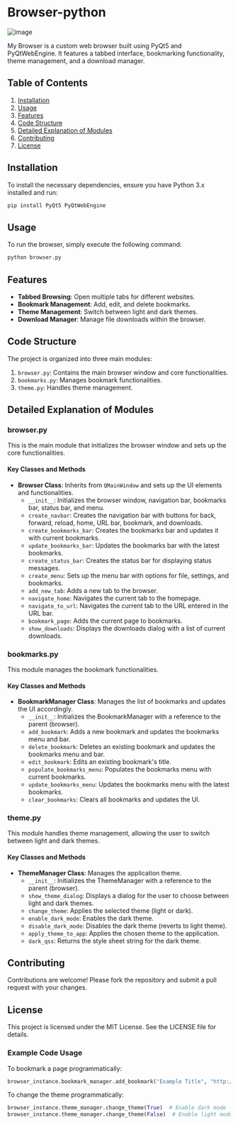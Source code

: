 # Browser-python

![image](https://github.com/01cheese/Browser-python/assets/115219323/48ba3c86-c341-4f9b-a17b-565d676c77fb)

My Browser is a custom web browser built using PyQt5 and PyQtWebEngine. It features a tabbed interface, bookmarking functionality, theme management, and a download manager.

## Table of Contents
1. [Installation](#installation)
2. [Usage](#usage)
3. [Features](#features)
4. [Code Structure](#code-structure)
5. [Detailed Explanation of Modules](#detailed-explanation-of-modules)
6. [Contributing](#contributing)
7. [License](#license)

## Installation

To install the necessary dependencies, ensure you have Python 3.x installed and run:

```sh
pip install PyQt5 PyQtWebEngine
```

## Usage

To run the browser, simply execute the following command:

```sh
python browser.py
```

## Features

- **Tabbed Browsing**: Open multiple tabs for different websites.
- **Bookmark Management**: Add, edit, and delete bookmarks.
- **Theme Management**: Switch between light and dark themes.
- **Download Manager**: Manage file downloads within the browser.

## Code Structure

The project is organized into three main modules:

1. `browser.py`: Contains the main browser window and core functionalities.
2. `bookmarks.py`: Manages bookmark functionalities.
3. `theme.py`: Handles theme management.

## Detailed Explanation of Modules

### browser.py

This is the main module that initializes the browser window and sets up the core functionalities.

#### Key Classes and Methods

- **Browser Class**: Inherits from `QMainWindow` and sets up the UI elements and functionalities.
  - `__init__`: Initializes the browser window, navigation bar, bookmarks bar, status bar, and menu.
  - `create_navbar`: Creates the navigation bar with buttons for back, forward, reload, home, URL bar, bookmark, and downloads.
  - `create_bookmarks_bar`: Creates the bookmarks bar and updates it with current bookmarks.
  - `update_bookmarks_bar`: Updates the bookmarks bar with the latest bookmarks.
  - `create_status_bar`: Creates the status bar for displaying status messages.
  - `create_menu`: Sets up the menu bar with options for file, settings, and bookmarks.
  - `add_new_tab`: Adds a new tab to the browser.
  - `navigate_home`: Navigates the current tab to the homepage.
  - `navigate_to_url`: Navigates the current tab to the URL entered in the URL bar.
  - `bookmark_page`: Adds the current page to bookmarks.
  - `show_downloads`: Displays the downloads dialog with a list of current downloads.

### bookmarks.py

This module manages the bookmark functionalities.

#### Key Classes and Methods

- **BookmarkManager Class**: Manages the list of bookmarks and updates the UI accordingly.
  - `__init__`: Initializes the BookmarkManager with a reference to the parent (browser).
  - `add_bookmark`: Adds a new bookmark and updates the bookmarks menu and bar.
  - `delete_bookmark`: Deletes an existing bookmark and updates the bookmarks menu and bar.
  - `edit_bookmark`: Edits an existing bookmark's title.
  - `populate_bookmarks_menu`: Populates the bookmarks menu with current bookmarks.
  - `update_bookmarks_menu`: Updates the bookmarks menu with the latest bookmarks.
  - `clear_bookmarks`: Clears all bookmarks and updates the UI.

### theme.py

This module handles theme management, allowing the user to switch between light and dark themes.

#### Key Classes and Methods

- **ThemeManager Class**: Manages the application theme.
  - `__init__`: Initializes the ThemeManager with a reference to the parent (browser).
  - `show_theme_dialog`: Displays a dialog for the user to choose between light and dark themes.
  - `change_theme`: Applies the selected theme (light or dark).
  - `enable_dark_mode`: Enables the dark theme.
  - `disable_dark_mode`: Disables the dark theme (reverts to light theme).
  - `apply_theme_to_app`: Applies the chosen theme to the application.
  - `dark_qss`: Returns the style sheet string for the dark theme.

## Contributing

Contributions are welcome! Please fork the repository and submit a pull request with your changes.

## License

This project is licensed under the MIT License. See the LICENSE file for details.

### Example Code Usage

To bookmark a page programmatically:

```python
browser_instance.bookmark_manager.add_bookmark("Example Title", "http://example.com")
```

To change the theme programmatically:

```python
browser_instance.theme_manager.change_theme(True)  # Enable dark mode
browser_instance.theme_manager.change_theme(False)  # Enable light mode
```

